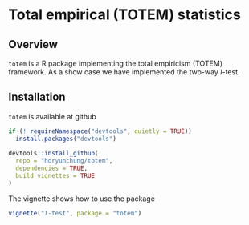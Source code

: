 
# Total empirical (TOTEM) statistics

## Overview

`totem` is a R package implementing the total empiricism (TOTEM)
framework. As a show case we have implemented the two-way $I$-test.

## Installation

`totem` is available at github

``` r
if (! requireNamespace("devtools", quietly = TRUE))
  install.packages("devtools")
  
devtools::install_github(
  repo = "horyunchung/totem", 
  dependencies = TRUE, 
  build_vignettes = TRUE
)
```

The vignette shows how to use the package

``` r
vignette("I-test", package = "totem")
```
